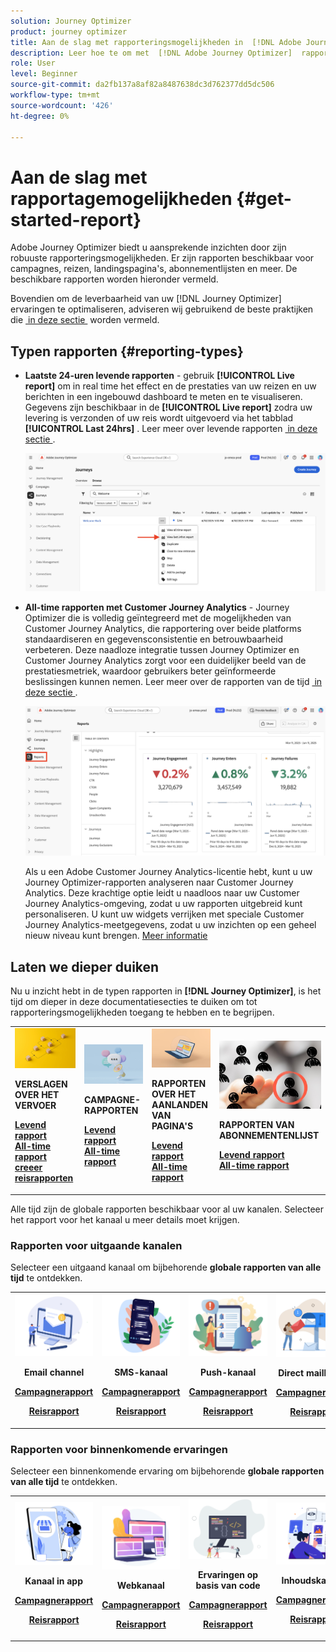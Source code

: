 ```yaml
---
solution: Journey Optimizer
product: journey optimizer
title: Aan de slag met rapporteringsmogelijkheden in  [!DNL Adobe Journey Optimizer]
description: Leer hoe te om met  [!DNL Adobe Journey Optimizer]  rapporten toegang te hebben en te werken.
role: User
level: Beginner
source-git-commit: da2fb137a8af82a8487638dc3d762377dd5dc506
workflow-type: tm+mt
source-wordcount: '426'
ht-degree: 0%

---
```


# Aan de slag met rapportagemogelijkheden {#get-started-report}

Adobe Journey Optimizer biedt u aansprekende inzichten door zijn robuuste rapporteringsmogelijkheden. Er zijn rapporten beschikbaar voor campagnes, reizen, landingspagina&#39;s, abonnementlijsten en meer. De beschikbare rapporten worden hieronder vermeld.

Bovendien om de leverbaarheid van uw [!DNL Journey Optimizer] ervaringen te optimaliseren, adviseren wij gebruikend de beste praktijken die [&#x200B; in deze sectie &#x200B;](deliverability.md) worden vermeld.


## Typen rapporten {#reporting-types}

* **Laatste 24-uren levende rapporten** - gebruik **[!UICONTROL Live report]** om in real time het effect en de prestaties van uw reizen en uw berichten in een ingebouwd dashboard te meten en te visualiseren. Gegevens zijn beschikbaar in de **[!UICONTROL Live report]** zodra uw levering is verzonden of uw reis wordt uitgevoerd via het tabblad **[!UICONTROL Last 24hrs]** . Leer meer over levende rapporten [&#x200B; in deze sectie &#x200B;](live-report.md).

  ![](assets/report_journey.png)


* **All-time rapporten met Customer Journey Analytics** - Journey Optimizer die is volledig geïntegreerd met de mogelijkheden van Customer Journey Analytics, die rapportering over beide platforms standaardiseren en gegevensconsistentie en betrouwbaarheid verbeteren. Deze naadloze integratie tussen Journey Optimizer en Customer Journey Analytics zorgt voor een duidelijker beeld van de prestatiesmetriek, waardoor gebruikers beter geïnformeerde beslissingen kunnen nemen. Leer meer over de rapporten van de tijd [&#x200B; in deze sectie &#x200B;](report-gs-cja.md).

  ![](assets/gs-cja-report-1.png)

  Als u een Adobe Customer Journey Analytics-licentie hebt, kunt u uw Journey Optimizer-rapporten analyseren naar Customer Journey Analytics. Deze krachtige optie leidt u naadloos naar uw Customer Journey Analytics-omgeving, zodat u uw rapporten uitgebreid kunt personaliseren. U kunt uw widgets verrijken met speciale Customer Journey Analytics-meetgegevens, zodat u uw inzichten op een geheel nieuw niveau kunt brengen. [Meer informatie](report-cja-manage.md)


## Laten we dieper duiken

Nu u inzicht hebt in de typen rapporten in **[!DNL Journey Optimizer]**, is het tijd om dieper in deze documentatiesecties te duiken om tot rapporteringsmogelijkheden toegang te hebben en te begrijpen.


<table style="table-layout:fixed"><tr style="border: 0;">
<td>
<img alt="Reisrapporten" src="../assets/do-not-localize/start-journey.jpeg">
<div>
<p><strong>VERSLAGEN OVER HET VERVOER</strong></p>
</div>
<div>
<a href="journey-live-report.md"><strong> Levend rapport </strong></a>
</div>
<div>
<a href="journey-global-report-cja.md"><strong> All-time rapport </strong></a>
</div>
<div>
<a href="sharing-overview.md"><strong> creeer reisrapporten </strong></a>
</div>
<p>
<p>
</td>
<td>
<img alt="Campagneverslagen" src="../assets/do-not-localize/start-campaign.jpeg">
<div>
<p><strong>CAMPAGNE-RAPPORTEN</strong></p>
</div>
<div>
<a href="campaign-live-report.md"><strong> Levend rapport </strong></a>
</div>
<div>
<a href="campaign-global-report-cja.md"><strong> All-time rapport </strong></a>
</div>
<p>
<p>
</td>
<td>
<img alt="Rapporten op de bestemmingspagina" src="../assets/do-not-localize/start-interface.jpeg">
<div>
<p><strong>RAPPORTEN OVER HET AANLANDEN VAN PAGINA'S</strong></p>
</div>
<div>
<a href="lp-report-live.md"><strong> Levend rapport </strong></a>
</div>
<div>
<a href="lp-report-global-cja.md"><strong> All-time rapport </strong></a>
</div>
<p>
<p>
</td>
<td>
<img alt="Abonnementenlijstrapporten" src="../assets/do-not-localize/role.jpg">
<div>
<p><strong>RAPPORTEN VAN ABONNEMENTENLIJST</strong></p>
</div>
<div>
<a href="subscription-report-live.md"><strong> Levend rapport </strong></a>
</div>
<div>
<a href="subscription-report-global-cja.md"><strong> All-time rapport </strong></a>
</div>
<p>
<p>
</td>
</tr></table>


Alle tijd zijn de globale rapporten beschikbaar voor al uw kanalen. Selecteer het rapport voor het kanaal u meer details moet krijgen.

### Rapporten voor uitgaande kanalen

Selecteer een uitgaand kanaal om bijbehorende **globale rapporten van alle tijd** te ontdekken.

<table style="table-layout:fixed"><tr style="border: 0;">
<td><img alt="email" src="../channels/assets/do-not-localize/email.png">
<div align="center"><p><strong>Email channel</strong></p><p><a href="campaign-global-report-cja-email.md"><strong>Campagnerapport</strong></a></p><p><a href="journey-global-report-cja-email.md"><strong>Reisrapport</strong></a></p></div></td>
<td><a href="campaign-global-report-cja-sms.md"><img alt="sms" src="../channels/assets/do-not-localize/sms.png"></a>
<div align="center"><p><strong>SMS-kanaal</strong></p><p><a href="campaign-global-report-cja-sms.md"><strong>Campagnerapport</strong></a></p><p><a href="journey-global-report-cja-sms.md"><strong>Reisrapport</strong></a></p></div></td>
<td><a href="campaign-global-report-cja-push.md"><img alt="duwen" src="../channels/assets/do-not-localize/push.png"></a>
<div align="center"><p><strong>Push-kanaal</strong></p><p><a href="campaign-global-report-cja-push.md"><strong>Campagnerapport</strong></a></p><p><a href="journey-global-report-cja-push.md"><strong>Reisrapport</strong></a></p></div></td>
<td><a href="campaign-global-report-cja-direct.md"><img alt="direct mail" src="../channels/assets/do-not-localize/direct-mail.jpg"></a>
<div align="center"><p><strong>Direct mailkanaal</strong></p><p><a href="campaign-global-report-cja-direct.md"><strong>Campagnerapport</strong></a></p><p><a href="journey-global-report-cja-direct.md"><strong>Reisrapport</strong></a></p></div></td>
</tr></table>

### Rapporten voor binnenkomende ervaringen

Selecteer een binnenkomende ervaring om bijbehorende **globale rapporten van alle tijd** te ontdekken.

<table style="table-layout:fixed"><tr style="border: 0;">
<td><img alt="in-app" src="../channels/assets/do-not-localize/inapp.jpg">
<div align="center"><p><strong>Kanaal in app</strong></p><p><a href="campaign-global-report-cja-inapp.md"><strong>Campagnerapport</strong></a></p><p><a href="journey-global-report-cja-inapp.md"><strong>Reisrapport</strong></a></p></div></td>
<td><p><img alt="web" src="../channels/assets/do-not-localize/web.jpg"></p>
<div align="center"><p><strong>Webkanaal</strong></p><p><a href="campaign-global-report-cja-web.md"><strong>Campagnerapport</strong></a></p><p><a href="journey-global-report-cja-web.md"><strong>Reisrapport</strong></a></p></div></td>
<td><img alt="code-gebaseerde ervaring" src="../channels/assets/do-not-localize/code.png">
<div align="center"><p><strong>Ervaringen op basis van code</strong></p><p><a href="campaign-global-report-cja-code.md"><strong>Campagnerapport</strong></a></p><p><a href="campaign-global-report-cja-code.md"><strong>Reisrapport</strong></a></p></div></td>
<td><img alt="inhoudskaarten" src="../channels/assets/do-not-localize/cards.png">
<div align="center"><p><strong>Inhoudskaarten</strong></p><p><a href="campaign-global-report-cja-content.md"><strong>Campagnerapport</strong></a></p><p><a href="journey-global-report-cja-content.md"><strong>Reisrapport</strong></a></p></div></td>
</tr></table>
